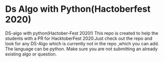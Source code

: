 # Ds Algo with Python(Hactoberfest 2020)
DS-algo with python(Hactober-Fest 2020!)
This repo is created to help the students with a PR for HacktoberFest 2020.Just check out the repo and look for any DS-Algo which is currently not in the repo ,which you can add.
The language can be python.
Make sure you are not submitting an already existing algo or question.
